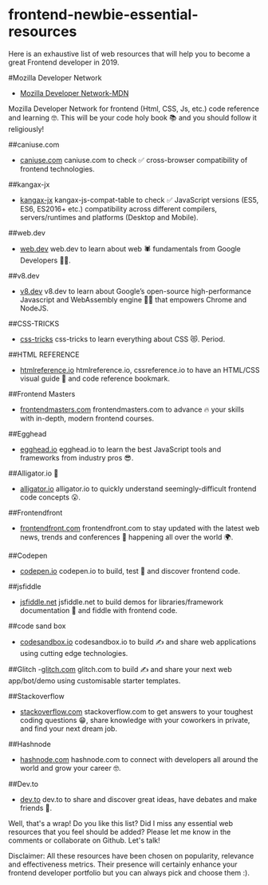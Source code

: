 # frontend-newbie-essential-resources

Here is an exhaustive list of web resources that will help you to become a great Frontend developer in 2019.

#Mozilla Developer Network
- [Mozilla Developer Network-MDN](https://developer.mozilla.org/en-US/)

Mozilla Developer Network for frontend (Html, CSS, Js, etc.) code reference and learning 🤓. This will be your code holy book 📚 and you should follow it religiously!

##caniuse.com 
- [caniuse.com](https://caniuse.com)
caniuse.com to check ✅ cross-browser compatibility of frontend technologies.

##kangax-jx
- [kangax-jx](https://kangax.github.io/compat-table/es6/)
kangax-js-compat-table to check ✅ JavaScript versions (ES5, ES6, ES2016+ etc.) compatibility across different compilers, servers/runtimes and platforms (Desktop and Mobile).

##web.dev
- [web.dev](https://web.dev)
web.dev to learn about web 🕷 fundamentals from Google Developers 👨‍💻.

##v8.dev
- [v8.dev](https://v8.dev)
v8.dev to learn about Google’s open-source high-performance Javascript and WebAssembly engine 🦸‍♂️ that empowers Chrome and NodeJS.

##CSS-TRICKS
- [css-tricks](https://css-tricks.com)
css-tricks to learn everything about CSS 😻. Period.

##HTML REFERENCE
- [htmlreference.io](https://htmlreference.io)
htmlreference.io, cssreference.io to have an HTML/CSS visual guide 🤩 and code reference bookmark.

##Frontend Masters
- [frontendmasters.com](https://frontendmasters.com)
frontendmasters.com to advance 🔥 your skills with in-depth, modern frontend courses.

##Egghead 
- [egghead.io](https://egghead.io)
egghead.io to learn the best JavaScript tools and frameworks from industry pros 😎.

##Alligator.io 🐊
- [alligator.io](https://alligator.io)
alligator.io to quickly understand seemingly-difficult frontend code concepts 😮.

##Frontendfront
- [frontendfront.com](https://frontendfront.com)
frontendfront.com to stay updated with the latest web news, trends and conferences 📣 happening all over the world 🌍.

##Codepen
- [codepen.io](https://codepen.io)
codepen.io to build, test 🧐 and discover frontend code.

##jsfiddle
- [jsfiddle.net](https://jsfiddle.net)
jsfiddle.net to build demos for libraries/framework documentation 📃 and fiddle with frontend code.

##code sand box
- [codesandbox.io](https://codesandbox.io)
codesandbox.io to build ✍️ and share web applications using cutting edge technologies.

##Glitch
-[glitch.com](https://glitch.com/)
glitch.com to build ✍️ and share your next web app/bot/demo using customisable starter templates.

##Stackoverflow
- [stackoverflow.com](https://stackoverflow.com)
stackoverflow.com to get answers to your toughest coding questions 😁, share knowledge with your coworkers in private, and find your next dream job.

##Hashnode
- [hashnode.com](hashnode.com)
hashnode.com to connect with developers all around the world and grow your career 🤓.

##Dev.to
- [dev.to](dev.to)
dev.to to share and discover great ideas, have debates and make friends 💛.

Well, that's a wrap!
Do you like this list? Did I miss any essential web resources that you feel should be added?
Please let me know in the comments or collaborate on Github. Let's talk!

Disclaimer: All these resources have been chosen on popularity, relevance and effectiveness metrics. Their presence will certainly enhance your frontend developer portfolio but you can always pick and choose them :).
